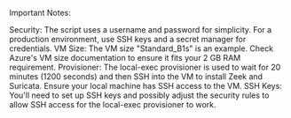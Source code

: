 Important Notes:

Security: The script uses a username and password for simplicity. For a production environment, use SSH keys and a secret manager for credentials.
VM Size: The VM size "Standard_B1s" is an example. Check Azure's VM size documentation to ensure it fits your 2 GB RAM requirement.
Provisioner: The local-exec provisioner is used to wait for 20 minutes (1200 seconds) and then SSH into the VM to install Zeek and Suricata. Ensure your local machine has SSH access to the VM.
SSH Keys: You'll need to set up SSH keys and possibly adjust the security rules to allow SSH access for the local-exec provisioner to work.
